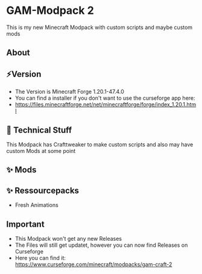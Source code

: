 # GAM-Modpack 2
This is my new Minecraft Modpack with custom scripts and maybe custom mods 

## About

## ⚡Version
- The Version is Minecraft Forge 1.20.1-47.4.0
- You can find a installer if you don't want to use the curseforge app here: 
- https://files.minecraftforge.net/net/minecraftforge/forge/index_1.20.1.html

## 🔧 Technical Stuff
This Modpack has Crafttweaker to make custom scripts and also may have custom Mods at some point 

## ✨ Mods

## ✨ Ressourcepacks
- Fresh Animations

## Important
- This Modpack won't get any new Releases
- The Files will still get updatet, however you can now find Releases on Curseforge
- Here you can find it: https://www.curseforge.com/minecraft/modpacks/gam-craft-2
